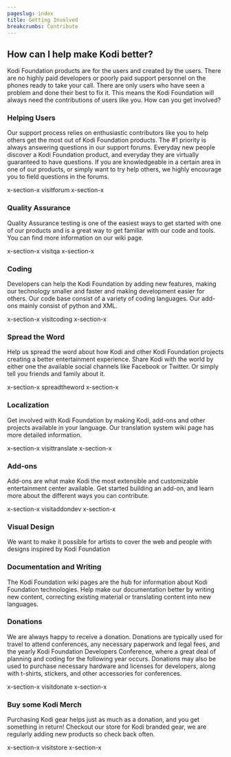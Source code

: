 ```yaml
---
pageslug: index
title: Getting Involved
breakcrumbs: Contribute
---
```


## How can I help make Kodi better?

Kodi Foundation products are for the users and created by the users. There are no highly paid developers or poorly paid support personnel on the phones ready to take your call. There are only users who have seen a problem and done their best to fix it. This means the Kodi Foundation will always need the contributions of users like you. How can you get involved?

### Helping Users

Our support process relies on enthusiastic contributors like you to help others get the most out of Kodi Foundation products. The #1 priority is always answering questions in our support forums. Everyday new people discover a Kodi Foundation product, and everyday they are virtually guaranteed to have questions. If you are knowledgeable in a certain area in one of our products, or simply want to try help others, we highly encourage you to field questions in the forums.

x-section-x visitforum x-section-x

### Quality Assurance

Quality Assurance testing is one of the easiest ways to get started with one of our products and is a great way to get familiar with our code and tools. You can find more information on our wiki page.

x-section-x visitqa x-section-x

### Coding

Developers can help the Kodi Foundation by adding new features, making our technology smaller and faster and making development easier for others. Our code base consist of a variety of coding languages. Our add-ons mainly consist of python and XML.

x-section-x visitcoding x-section-x

### Spread the Word

Help us spread the word about how Kodi and other Kodi Foundation projects creating a better entertainment experience. Share Kodi with the world by either one the available social channels like Facebook or Twitter. Or simply tell you friends and family about it.

x-section-x spreadtheword x-section-x

### Localization

Get involved with Kodi Foundation by making Kodi, add-ons and other projects available in your language. Our translation system wiki page has more detailed information.

x-section-x visittranslate x-section-x

### Add-ons

Add-ons are what make Kodi the most extensible and customizable entertainment center available. Get started building an add-on, and learn more about the different ways you can contribute.

x-section-x visitaddondev x-section-x

### Visual Design

We want to make it possible for artists to cover the web and people with designs inspired by Kodi Foundation

### Documentation and Writing

The Kodi Foundation wiki pages are the hub for information about Kodi Foundation technologies. Help make our documentation better by writing new content, correcting existing material or translating content into new languages.

### Donations

We are always happy to receive a donation. Donations are typically used for travel to attend conferences, any necessary paperwork and legal fees, and the yearly Kodi Foundation Developers Conference, where a great deal of planning and coding for the following year occurs. Donations may also be used to purchase necessary hardware and licenses for developers, along with t-shirts, stickers, and other accessories for conferences.

x-section-x visitdonate x-section-x

### Buy some Kodi Merch

Purchasing Kodi gear helps just as much as a donation, and you get something in return! Checkout our store for Kodi branded gear, we are regularly adding new products so check back often.

x-section-x visitstore x-section-x
